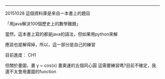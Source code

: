 
------------------------------
20151028
這個資料庫是來自一本書上的題目

「用java解決100個歷史上的數學難題」

當然，這本書上寫的都是java的語法，但如果用python來解

應該也是解得掉，所以，這一部分是自己的練習


目前進度：
CH1

但關於畫圖，畫 y = cos(x)
畫奧運的五個同心圓
這需要練習嗎?目前不確定，我還不太會用畫圖的function
